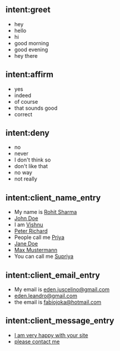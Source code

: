 ## intent:greet
- hey
- hello
- hi
- good morning
- good evening
- hey there


## intent:affirm
- yes
- indeed
- of course
- that sounds good
- correct

## intent:deny
- no
- never
- I don't think so
- don't like that
- no way
- not really



## intent:client_name_entry
- My name is [Rohit Sharma](client_name)
- [John Doe](client_name:)
- I am [Vishnu](client_name)
- [Peter Richard](client_name)
- People call me [Priya](client_name)
- [Jane Doe](client_name)
- [Max Mustermann](client_name)
- You can call me [Supriya](client_name)

## intent:client_email_entry
- My email is  [eden.juscelino@gmail.com](client_email)
- [eden.leandro@gmail.com](client_email)
- the email is [fabiojoka@hotmail.com](client_email)

## intent:client_message_entry
-   [I am very happy with your site](client_message)
- [please contact me](client_message)
